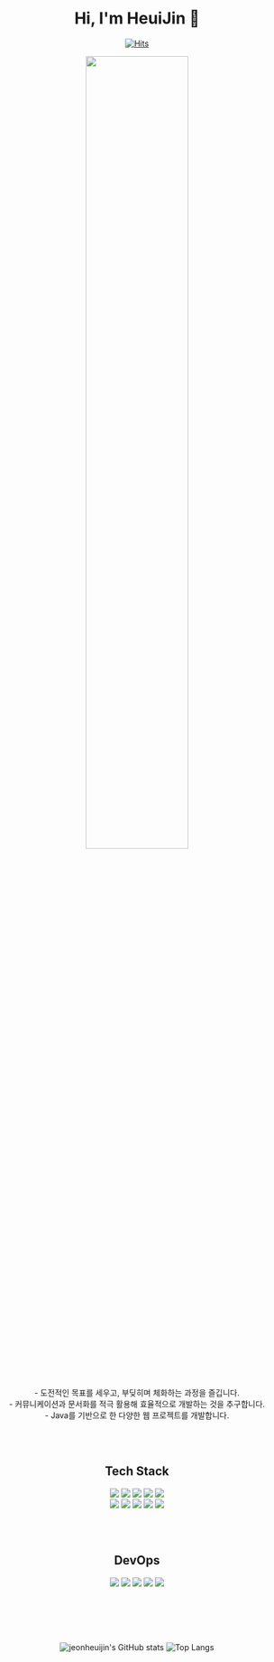 
<div align="center">

# Hi, I'm HeuiJin 👋
[![Hits](https://hits.seeyoufarm.com/api/count/incr/badge.svg?url=https%3A%2F%2Fgithub.com%2Fbluebirdxday&count_bg=%237900FF&title_bg=%23000000&icon=&icon_color=%23E7E7E7&title=hits&edge_flat=false)](https://github.com/bluebirdxday)


<img width="60%" src="https://github.com/bluebirdxday/bluebirdxday/assets/101131054/a49e37dc-81e2-4a24-a4a4-1e6f8517efad.gif"/>
<br></br>
<div>
- 도전적인 목표를 세우고, 부딪히며 체화하는 과정을 즐깁니다.
  <br>
- 커뮤니케이션과 문서화를 적극 활용해 효율적으로 개발하는 것을 추구합니다.
  <br>
- Java를 기반으로 한 다양한 웹 프로젝트를 개발합니다.
</div>

<br><br/>
## Tech Stack

<img src="https://img.shields.io/badge/Java-2C2255?style=for-the-badge&logo=Eclipse IDE&logoColor=white"/>
<img src="https://img.shields.io/badge/Sring-6DB33F?style=for-the-badge&logo=Spring&logoColor=white"/>
<img src="https://img.shields.io/badge/SringBoot-6DB33F?style=for-the-badge&logo=SpringBoot&logoColor=white"/>
<img src="https://img.shields.io/badge/JavaScript-F7DF1E?style=for-the-badge&logo=JavaScript&logoColor=white"/>
<img src="https://img.shields.io/badge/Android-3DDC84?style=for-the-badge&logo=Android&logoColor=white"/>
<br>
<img src="https://img.shields.io/badge/HTML5-E34F26?style=for-the-badge&logo=HTML5&logoColor=white"/>
<img src="https://img.shields.io/badge/CSS3-1572B6?style=for-the-badge&logo=CSS3&logoColor=white"/>
<img src="https://img.shields.io/badge/Oracle-F80000?style=for-the-badge&logo=Oracle&logoColor=white"/>
<img src="https://img.shields.io/badge/MariaDB-003545?style=for-the-badge&logo=MariaDB&logoColor=white"/>
<img src="https://img.shields.io/badge/MySQL-4479A1?style=for-the-badge&logo=MySQL&logoColor=white"/>

<br></br>

## DevOps

<img src="https://img.shields.io/badge/GitHub-181717?style=for-the-badge&logo=GitHub&logoColor=white"/>
<img src="https://img.shields.io/badge/Amazon EC2-FF9900?style=for-the-badge&logo=Amazon EC2&logoColor=white"/>
<img src="https://img.shields.io/badge/Amazon S3-569A31?style=for-the-badge&logo=Amazon S3&logoColor=white"/>
<img src="https://img.shields.io/badge/Maven-C71A36?style=for-the-badge&logo=Apache Maven&logoColor=white"/>
<img src="https://img.shields.io/badge/Gradle-02303A?style=for-the-badge&logo=Gradle&logoColor=white"/>

<br></br>
<br></br>

![jeonheuijin's GitHub stats](https://github-readme-stats.vercel.app/api?username=bluebirdxday&hide=stars,contribs&count_private=true&show_icons=true&theme=tokyonight)
![Top Langs](https://github-readme-stats.vercel.app/api/top-langs/?username=bluebirdxday&layout=compact&theme=tokyonight)

</div>
